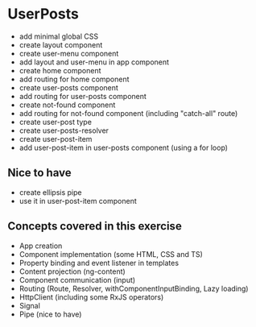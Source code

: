 # UserPosts

- add minimal global CSS
- create layout component
- create user-menu component
- add layout and user-menu in app component
- create home component
- add routing for home component
- create user-posts component
- add routing for user-posts component
- create not-found component
- add routing for not-found component (including "catch-all" route)
- create user-post type
- create user-posts-resolver
- create user-post-item
- add user-post-item in user-posts component (using a for loop)

## Nice to have

- create ellipsis pipe
- use it in user-post-item component

## Concepts covered in this exercise

- App creation
- Component implementation (some HTML, CSS and TS)
- Property binding and event listener in templates
- Content projection (ng-content)
- Component communication (input)
- Routing (Route, Resolver, withComponentInputBinding, Lazy loading)
- HttpClient (including some RxJS operators)
- Signal
- Pipe (nice to have)
